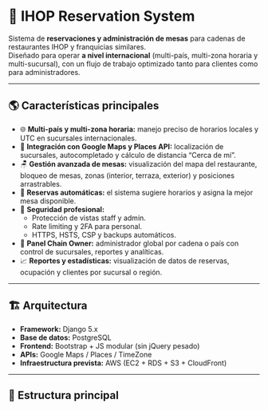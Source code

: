 # 🥞 IHOP Reservation System

Sistema de **reservaciones y administración de mesas** para cadenas de restaurantes IHOP y franquicias similares.  
Diseñado para operar **a nivel internacional** (multi-país, multi-zona horaria y multi-sucursal), con un flujo de trabajo optimizado tanto para clientes como para administradores.

---

## 🌎 Características principales

- 🌐 **Multi-país y multi-zona horaria:** manejo preciso de horarios locales y UTC en sucursales internacionales.  
- 🧭 **Integración con Google Maps y Places API:** localización de sucursales, autocompletado y cálculo de distancia “Cerca de mí”.  
- 🪑 **Gestión avanzada de mesas:** visualización del mapa del restaurante, bloqueo de mesas, zonas (interior, terraza, exterior) y posiciones arrastrables.  
- 📅 **Reservas automáticas:** el sistema sugiere horarios y asigna la mejor mesa disponible.  
- 🔐 **Seguridad profesional:** 
  - Protección de vistas staff y admin.
  - Rate limiting y 2FA para personal.
  - HTTPS, HSTS, CSP y backups automáticos.
- 👑 **Panel Chain Owner:** administrador global por cadena o país con control de sucursales, reportes y analíticas.  
- 📈 **Reportes y estadísticas:** visualización de datos de reservas, ocupación y clientes por sucursal o región.  

---

## 🏗️ Arquitectura

- **Framework:** Django 5.x  
- **Base de datos:** PostgreSQL  
- **Frontend:** Bootstrap + JS modular (sin jQuery pesado)  
- **APIs:** Google Maps / Places / TimeZone  
- **Infraestructura prevista:** AWS (EC2 + RDS + S3 + CloudFront)

---

## 📁 Estructura principal

